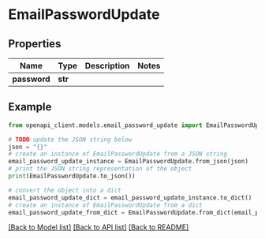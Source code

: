 # EmailPasswordUpdate


## Properties

Name | Type | Description | Notes
------------ | ------------- | ------------- | -------------
**password** | **str** |  | 

## Example

```python
from openapi_client.models.email_password_update import EmailPasswordUpdate

# TODO update the JSON string below
json = "{}"
# create an instance of EmailPasswordUpdate from a JSON string
email_password_update_instance = EmailPasswordUpdate.from_json(json)
# print the JSON string representation of the object
print(EmailPasswordUpdate.to_json())

# convert the object into a dict
email_password_update_dict = email_password_update_instance.to_dict()
# create an instance of EmailPasswordUpdate from a dict
email_password_update_from_dict = EmailPasswordUpdate.from_dict(email_password_update_dict)
```
[[Back to Model list]](../README.md#documentation-for-models) [[Back to API list]](../README.md#documentation-for-api-endpoints) [[Back to README]](../README.md)


